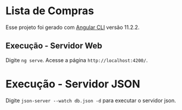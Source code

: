 # Lista de Compras

Esse projeto foi gerado com [Angular CLI](https://github.com/angular/angular-cli) versão 11.2.2.

## Execução - Servidor Web

Digite `ng serve`. Acesse a página `http://localhost:4200/`.

# Execução - Servidor JSON

Digite `json-server --watch db.json -d` para executar o servidor json.
